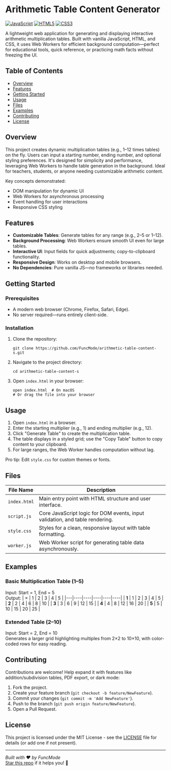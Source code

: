 # Arithmetic Table Content Generator

[![JavaScript](https://img.shields.io/badge/JavaScript-ES6%2B-brightgreen?logo=javascript)](https://developer.mozilla.org/en-US/docs/Web/JavaScript) [![HTML5](https://img.shields.io/badge/HTML5-E34F26?style=flat&logo=html5&logoColor=white)](https://developer.mozilla.org/en-US/docs/Web/HTML) [![CSS3](https://img.shields.io/badge/CSS3-1572B6?style=flat&logo=css3&logoColor=white)](https://developer.mozilla.org/en-US/docs/Web/CSS)

A lightweight web application for generating and displaying interactive arithmetic multiplication tables. Built with vanilla JavaScript, HTML, and CSS, it uses Web Workers for efficient background computation—perfect for educational tools, quick reference, or practicing math facts without freezing the UI.

## Table of Contents
- [Overview](#overview)
- [Features](#features)
- [Getting Started](#getting-started)
- [Usage](#usage)
- [Files](#files)
- [Examples](#examples)
- [Contributing](#contributing)
- [License](#license)

## Overview
This project creates dynamic multiplication tables (e.g., 1–12 times tables) on the fly. Users can input a starting number, ending number, and optional styling preferences. It's designed for simplicity and performance, leveraging Web Workers to handle table generation in the background. Ideal for teachers, students, or anyone needing customizable arithmetic content.

Key concepts demonstrated:
- DOM manipulation for dynamic UI
- Web Workers for asynchronous processing
- Event handling for user interactions
- Responsive CSS styling

## Features
- **Customizable Tables**: Generate tables for any range (e.g., 2–5 or 1–12).
- **Background Processing**: Web Workers ensure smooth UI even for large tables.
- **Interactive UI**: Input fields for quick adjustments; copy-to-clipboard functionality.
- **Responsive Design**: Works on desktop and mobile browsers.
- **No Dependencies**: Pure vanilla JS—no frameworks or libraries needed.

## Getting Started
### Prerequisites
- A modern web browser (Chrome, Firefox, Safari, Edge).
- No server required—runs entirely client-side.

### Installation
1. Clone the repository:
   ```
   git clone https://github.com/FuncMode/arithmetic-table-content-s.git
   ```
2. Navigate to the project directory:
   ```
   cd arithmetic-table-content-s
   ```
3. Open `index.html` in your browser:
   ```
   open index.html  # On macOS
   # Or drag the file into your browser
   ```

## Usage
1. Open `index.html` in a browser.
2. Enter the starting multiplier (e.g., 1) and ending multiplier (e.g., 12).
3. Click "Generate Table" to create the multiplication table.
4. The table displays in a styled grid; use the "Copy Table" button to copy content to your clipboard.
5. For large ranges, the Web Worker handles computation without lag.

Pro tip: Edit `style.css` for custom themes or fonts.

## Files
| File Name     | Description                          |
|---------------|--------------------------------------|
| `index.html` | Main entry point with HTML structure and user interface. |
| `script.js`  | Core JavaScript logic for DOM events, input validation, and table rendering. |
| `style.css`  | Styles for a clean, responsive layout with table formatting. |
| `worker.js`  | Web Worker script for generating table data asynchronously. |

## Examples

### Basic Multiplication Table (1–5)
Input: Start = 1, End = 5  
Output:
| × | 1  | 2  | 3  | 4  | 5  |
|---|----|----|----|----|----|
| **1** | 1  | 2  | 3  | 4  | 5  |
| **2** | 2  | 4  | 6  | 8  | 10 |
| **3** | 3  | 6  | 9  | 12 | 15 |
| **4** | 4  | 8  | 12 | 16 | 20 |
| **5** | 5  | 10 | 15 | 20 | 25 |

### Extended Table (2–10)
Input: Start = 2, End = 10  
Generates a larger grid highlighting multiples from 2×2 to 10×10, with color-coded rows for easy reading.

## Contributing
Contributions are welcome! Help expand it with features like addition/subdivision tables, PDF export, or dark mode:
1. Fork the project.
2. Create your feature branch (`git checkout -b feature/NewFeature`).
3. Commit your changes (`git commit -m 'Add NewFeature'`).
4. Push to the branch (`git push origin feature/NewFeature`).
5. Open a Pull Request.

## License
This project is licensed under the MIT License - see the [LICENSE](LICENSE) file for details (or add one if not present).

---

*Built with ❤️ by FuncMode*  
[Star this repo](https://github.com/FuncMode/arithmetic-table-content-s) if it helps you! 🚀
